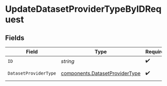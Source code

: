 # UpdateDatasetProviderTypeByIDRequest


## Fields

| Field                                                                            | Type                                                                             | Required                                                                         | Description                                                                      |
| -------------------------------------------------------------------------------- | -------------------------------------------------------------------------------- | -------------------------------------------------------------------------------- | -------------------------------------------------------------------------------- |
| `ID`                                                                             | *string*                                                                         | :heavy_check_mark:                                                               | Unique ID to PATCH                                                               |
| `DatasetProviderType`                                                            | [components.DatasetProviderType](../../models/components/datasetprovidertype.md) | :heavy_check_mark:                                                               | DatasetProviderType object to be updated                                         |